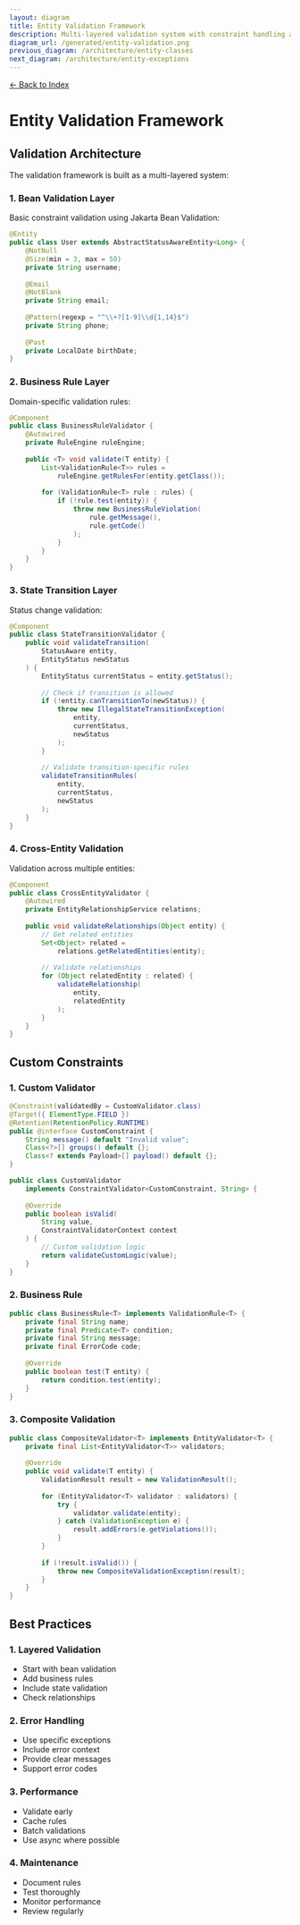 ```yaml
---
layout: diagram
title: Entity Validation Framework
description: Multi-layered validation system with constraint handling and error processing
diagram_url: /generated/entity-validation.png
previous_diagram: /architecture/entity-classes
next_diagram: /architecture/entity-exceptions
---
```


[← Back to Index](../index.md)

# Entity Validation Framework

## Validation Architecture

The validation framework is built as a multi-layered system:

### 1. Bean Validation Layer

Basic constraint validation using Jakarta Bean Validation:

```java
@Entity
public class User extends AbstractStatusAwareEntity<Long> {
    @NotNull
    @Size(min = 3, max = 50)
    private String username;
    
    @Email
    @NotBlank
    private String email;
    
    @Pattern(regexp = "^\\+?[1-9]\\d{1,14}$")
    private String phone;
    
    @Past
    private LocalDate birthDate;
}
```

### 2. Business Rule Layer

Domain-specific validation rules:

```java
@Component
public class BusinessRuleValidator {
    @Autowired
    private RuleEngine ruleEngine;
    
    public <T> void validate(T entity) {
        List<ValidationRule<T>> rules = 
            ruleEngine.getRulesFor(entity.getClass());
            
        for (ValidationRule<T> rule : rules) {
            if (!rule.test(entity)) {
                throw new BusinessRuleViolation(
                    rule.getMessage(),
                    rule.getCode()
                );
            }
        }
    }
}
```

### 3. State Transition Layer

Status change validation:

```java
@Component
public class StateTransitionValidator {
    public void validateTransition(
        StatusAware entity,
        EntityStatus newStatus
    ) {
        EntityStatus currentStatus = entity.getStatus();
        
        // Check if transition is allowed
        if (!entity.canTransitionTo(newStatus)) {
            throw new IllegalStateTransitionException(
                entity,
                currentStatus,
                newStatus
            );
        }
        
        // Validate transition-specific rules
        validateTransitionRules(
            entity, 
            currentStatus,
            newStatus
        );
    }
}
```

### 4. Cross-Entity Validation

Validation across multiple entities:

```java
@Component
public class CrossEntityValidator {
    @Autowired
    private EntityRelationshipService relations;
    
    public void validateRelationships(Object entity) {
        // Get related entities
        Set<Object> related = 
            relations.getRelatedEntities(entity);
            
        // Validate relationships
        for (Object relatedEntity : related) {
            validateRelationship(
                entity,
                relatedEntity
            );
        }
    }
}
```

## Custom Constraints

### 1. Custom Validator

```java
@Constraint(validatedBy = CustomValidator.class)
@Target({ ElementType.FIELD })
@Retention(RetentionPolicy.RUNTIME)
public @interface CustomConstraint {
    String message() default "Invalid value";
    Class<?>[] groups() default {};
    Class<? extends Payload>[] payload() default {};
}

public class CustomValidator 
    implements ConstraintValidator<CustomConstraint, String> {
    
    @Override
    public boolean isValid(
        String value,
        ConstraintValidatorContext context
    ) {
        // Custom validation logic
        return validateCustomLogic(value);
    }
}
```

### 2. Business Rule

```java
public class BusinessRule<T> implements ValidationRule<T> {
    private final String name;
    private final Predicate<T> condition;
    private final String message;
    private final ErrorCode code;
    
    @Override
    public boolean test(T entity) {
        return condition.test(entity);
    }
}
```

### 3. Composite Validation

```java
public class CompositeValidator<T> implements EntityValidator<T> {
    private final List<EntityValidator<T>> validators;
    
    @Override
    public void validate(T entity) {
        ValidationResult result = new ValidationResult();
        
        for (EntityValidator<T> validator : validators) {
            try {
                validator.validate(entity);
            } catch (ValidationException e) {
                result.addErrors(e.getViolations());
            }
        }
        
        if (!result.isValid()) {
            throw new CompositeValidationException(result);
        }
    }
}
```

## Best Practices

### 1. Layered Validation

- Start with bean validation
- Add business rules
- Include state validation
- Check relationships

### 2. Error Handling

- Use specific exceptions
- Include error context
- Provide clear messages
- Support error codes

### 3. Performance

- Validate early
- Cache rules
- Batch validations
- Use async where possible

### 4. Maintenance

- Document rules
- Test thoroughly
- Monitor performance
- Review regularly
